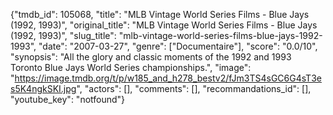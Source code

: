 {"tmdb_id": 105068, "title": "MLB Vintage World Series Films - Blue Jays (1992, 1993)", "original_title": "MLB Vintage World Series Films - Blue Jays (1992, 1993)", "slug_title": "mlb-vintage-world-series-films-blue-jays-1992-1993", "date": "2007-03-27", "genre": ["Documentaire"], "score": "0.0/10", "synopsis": "All the glory and classic moments of the 1992 and 1993 Toronto Blue Jays World Series championships.", "image": "https://image.tmdb.org/t/p/w185_and_h278_bestv2/fJm3TS4sGC6G4sT3es5K4ngkSKI.jpg", "actors": [], "comments": [], "recommandations_id": [], "youtube_key": "notfound"}